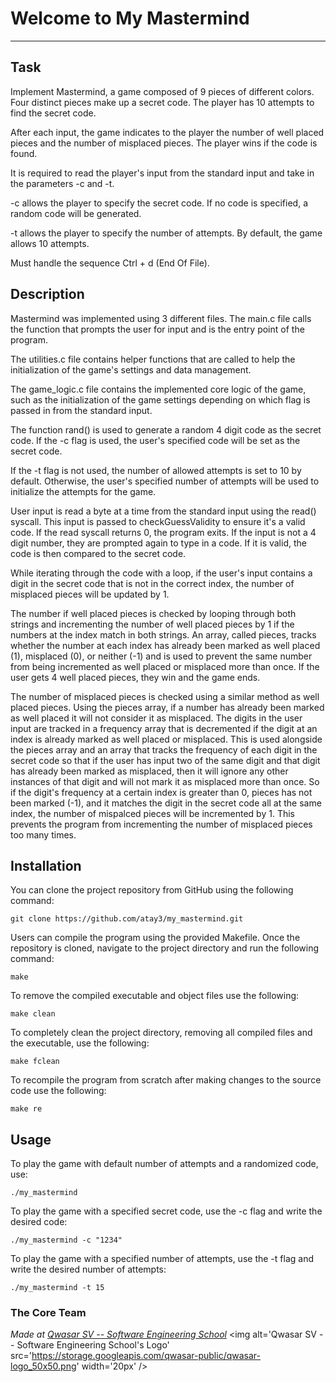 # Welcome to My Mastermind
***

## Task
Implement Mastermind, a game composed of 9 pieces of different colors. Four distinct pieces make up a secret code. The player has 10 attempts to find the secret code.

After each input, the game indicates to the player the number of well placed pieces and the number of misplaced pieces. The player wins if the code is found.

It is required to read the player's input from the standard input and take in the parameters -c and -t.

-c allows the player to specify the secret code. If no code is specified, a random code will be generated.

-t allows the player to specify the number of attempts. By default, the game allows 10 attempts.

Must handle the sequence Ctrl + d (End Of File).

## Description
Mastermind was implemented using 3 different files. The main.c file calls the function that prompts the user for input and is the entry point of the program. 

The utilities.c file contains helper functions that are called to help the initialization of the game's settings and data management. 

The game_logic.c file contains the implemented core logic of the game, such as the initialization of the game settings depending on which flag is passed in from the standard input. 

The function rand() is used to generate a random 4 digit code as the secret code. If the -c flag is used, the user's specified code will be set as the secret code.

If the -t flag is not used, the number of allowed attempts is set to 10 by default. Otherwise, the user's specified number of attempts will be used to initialize the attempts for the game.

User input is read a byte at a time from the standard input using the read() syscall. This input is passed to checkGuessValidity to ensure it's a valid code. If the read syscall returns 0, the program exits. If the input is not a 4 digit number, they are prompted again to type in a code. If it is valid, the code is then compared to the secret code. 

While iterating through the code with a loop, if the user's input contains a digit in the secret code that is not in the correct index, the number of misplaced pieces will be updated by 1. 

The number if well placed pieces is checked by looping through both strings and incrementing the number of well placed pieces by 1 if the numbers at the index match in both strings. An array, called pieces, tracks whether the number at each index has already been marked as well placed (1), misplaced (0), or neither (-1) and is used to prevent the same number from being incremented as well placed or misplaced more than once. If the user gets 4 well placed pieces, they win and the game ends.

The number of misplaced pieces is checked using a similar method as well placed pieces. Using the pieces array, if a number has already been marked as well placed it will not consider it as misplaced. The digits in the user input are tracked in a frequency array that is decremented if the digit at an index is already marked as well placed or misplaced. This is used alongside the pieces array and an array that tracks the frequency of each digit in the secret code so that if the user has input two of the same digit and that digit has already been marked as misplaced, then it will ignore any other instances of that digit and will not mark it as misplaced more than once. So if the digit's frequency at a certain index is greater than 0, pieces has not been marked (-1), and it matches the digit in the secret code all at the same index, the number of mispalced pieces will be incremented by 1. This prevents the program from incrementing the number of misplaced pieces too many times.

## Installation
You can clone the project repository from GitHub using the following command:
```
git clone https://github.com/atay3/my_mastermind.git
```

Users can compile the program using the provided Makefile. Once the repository is cloned, navigate to the project directory and run the following command:
```
make
```

To remove the compiled executable and object files use the following:
```
make clean
```

To completely clean the project directory, removing all compiled files and the executable, use the following:
```
make fclean
```

To recompile the program from scratch after making changes to the source code use the following:
```
make re
```

## Usage
To play the game with default number of attempts and a randomized code, use: 
```
./my_mastermind
```

To play the game with a specified secret code, use the -c flag and write the desired code: 
```
./my_mastermind -c "1234" 
```

To play the game with a specified number of attempts, use the -t flag and write the desired number of attempts: 
```
./my_mastermind -t 15
```

### The Core Team


<span><i>Made at <a href='https://qwasar.io'>Qwasar SV -- Software Engineering School</a></i></span>
<span><img alt='Qwasar SV -- Software Engineering School's Logo' src='https://storage.googleapis.com/qwasar-public/qwasar-logo_50x50.png' width='20px' /></span>
